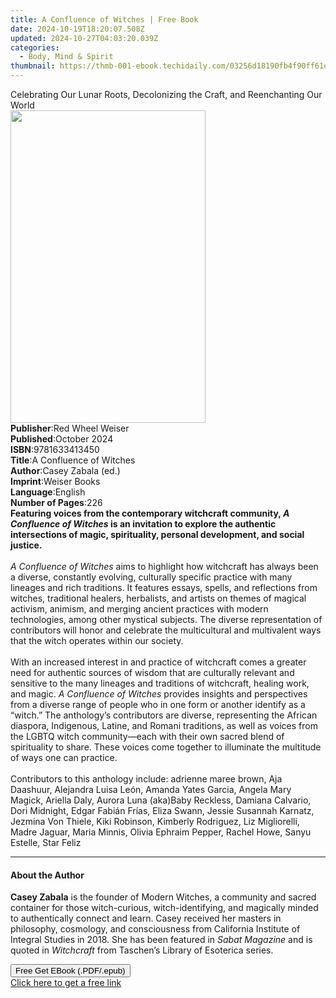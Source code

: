 ```yaml
---
title: A Confluence of Witches | Free Book
date: 2024-10-19T18:20:07.508Z
updated: 2024-10-27T04:03:20.039Z
categories:
  - Body, Mind & Spirit
thumbnail: https://thmb-001-ebook.techidaily.com/03256d18190fb4f90ff61e602709000b900ccb34d05705ee5b052053993b9658.jpg
---
```

<main id="book-container">
  <div class="flex flex-col">
    <div class="book-brief flex-1 py-6 px-4 sm:p-6 md:py-10 md:px-8">
      <!-- brief-->
      <div class="book-brief-main">
        Celebrating Our Lunar Roots, Decolonizing the Craft, and Reenchanting
        Our World
      </div>
    </div>
    <div
      class="book-meta-info flex-1 grid gap-4 col-start-1 col-end-3 row-start-1 sm:mb-6 sm:grid-cols-4 lg:gap-6 lg:col-start-2 lg:row-end-6 lg:row-span-6 lg:mb-0"
    >
      <div
        class="book-meta-info-left place-content-center mt-4 p-4 text-sm leading-6 col-start-2 col-span-2 dark:text-slate-400"
      >
        <img
          class="w-full h-500 object-cover rounded-lg sm:h-255 sm:col-span-2 lg:col-span-full"
          src="https://img-001-ebook.techidaily.com/25527840c6a1973b7c8cb47456533df944ffa5e6b5556fb1ca874f5f1a8ad816.jpg"
          alt=""
          width="312"
          height="500"
        />
      </div>
      <div
        class="book-meta-info-right mt-2 col-start-1 row-start-2 col-span-3 self-center"
      >
        <!-- meta data  -->
        <div class="flex flex-col px-4 md:px-8">
          <div class="flex-1">
            <strong>Publisher</strong>:<span class="px-2"
              >Red Wheel Weiser</span
            >
          </div>
          <div class="flex-1">
            <strong>Published</strong>:<span class="px-2">October 2024</span>
          </div>
          <div class="flex-1">
            <strong>ISBN</strong>:<span class="px-2">9781633413450</span>
          </div>
          <div class="flex-1">
            <strong>Title</strong>:<span class="px-2"
              >A Confluence of Witches</span
            >
          </div>
          <div class="flex-1">
            <strong>Author</strong>:<span class="px-2">Casey Zabala (ed.)</span>
          </div>
          <div class="flex-1">
            <strong>Imprint</strong>:<span class="px-2">Weiser Books</span>
          </div>
          <div class="flex-1">
            <strong>Language</strong>:<span class="px-2">English</span>
          </div>
          <div class="flex-1">
            <strong>Number of Pages</strong>:<span class="px-2">226</span>
          </div>
        </div>
      </div>
    </div>
    <div class="book-description flex-1 py-6 px-4 sm:p-6 md:py-10 md:px-8">
      <div class="book-description-main">
        <div accordion-content="" id="description">
          <b
            >Featuring voices from the contemporary witchcraft community,
            <i>A Confluence of Witches</i> is an invitation to explore the
            authentic intersections of magic, spirituality, personal
            development, and social justice.</b
          ><br /><br /><i>A Confluence of Witches</i> aims to highlight how
          witchcraft has always been a diverse, constantly evolving, culturally
          specific practice with many lineages and rich traditions. It features
          essays, spells, and reflections from witches, traditional healers,
          herbalists, and artists on themes of magical activism, animism, and
          merging ancient practices with modern technologies, among other
          mystical subjects. The diverse representation of contributors will
          honor and celebrate the multicultural and multivalent ways that the
          witch operates within our society.<br />
          &nbsp;<br />
          With an increased interest in and practice of witchcraft comes a
          greater need for authentic sources of wisdom that are culturally
          relevant and sensitive to the many lineages and traditions of
          witchcraft, healing work, and magic.
          <i>A Confluence of Witches</i> provides insights and perspectives from
          a diverse range of people who in one form or another identify as a
          “witch.” The anthology’s contributors are diverse, representing the
          African diaspora, Indigenous, Latine, and Romani traditions, as well
          as voices from the LGBTQ witch community—each with their own sacred
          blend of spirituality to share. These voices come together to
          illuminate the multitude of ways one can practice.<br />
          &nbsp;<br />
          Contributors to this anthology include: adrienne maree brown, Aja
          Daashuur, Alejandra Luisa León, Amanda Yates Garcia, Angela Mary
          Magick, Ariella Daly, Aurora Luna (aka)Baby Reckless, Damiana
          Calvario, Dori Midnight, Edgar Fabián Frías, Eliza Swann, Jessie
          Susannah Karnatz, Jezmina Von Thiele, Kiki Robinson, Kimberly
          Rodriguez, Liz Migliorelli, Madre Jaguar, Maria Minnis, Olivia Ephraim
          Pepper, Rachel Howe, Sanyu Estelle, Star Feliz
        </div>
        <div class="accordion-fader"></div>
      </div>
    </div>
    <div class="book-excerpts flex-1 py-6 px-4 sm:p-6 md:py-10 md:px-8">
      <!-- excerpts-->
      <div class="book-excerpts-main">
        <hr />
        <h4 class="placeholder placeholder-heading">
          <span>About the Author</span>
        </h4>
        <p>
          <b>Casey Zabala</b> is the founder of Modern Witches, a community and
          sacred container for those witch-curious, witch-identifying, and
          magically minded to authentically connect and learn. Casey received
          her masters in philosophy, cosmology, and consciousness from
          California Institute of Integral Studies in 2018. She has been
          featured in <i>Sabat Magazine</i> and is quoted in
          <i>Witchcraft </i>from Taschen’s Library of Esoterica series.
        </p>
      </div>
    </div>
    <div
      class="book-about-author flex-1 py-6 px-4 sm:p-6 md:py-10 md:px-8"
    ></div>
    <div class="book-free-get flex-1 py-6 px-4 sm:p-6 md:py-10 md:px-8">
      <button
        id="btn-free-get"
        class="bg-blue-500 hover:bg-blue-700 text-white font-bold py-2 px-4 rounded"
      >
        Free Get EBook (.PDF/.epub)
      </button>
      <div id="countdown-display" class="px-2 text-lg mt-2"></div>
      <a
        id="free-link"
        class="hidden bg-blue-500 hover:bg-blue-700 text-white font-bold py-2 px-4 rounded"
        href="https://www.ebooks.com/en-us/book/211239545/a-confluence-of-witches/casey-zabala/"
        target="_blank"
        >Click here to get a free link</a
      >
    </div>
    <script>
      let countdownTime = 0;
      let countdownInterval = null;
      document
        .getElementById('btn-free-get')
        .addEventListener('click', startCountdown);
      function startCountdown() {
        countdownTime = new Date().getTime() + 60000 * 3;
        countdownInterval = setInterval(updateCountdown, 1000);
        document.getElementById('btn-free-get').disabled = true;
        document
          .getElementById('btn-free-get')
          .classList.add('bg-gray-500', 'cursor-not-allowed');
      }
      function updateCountdown() {
        let currentTime = new Date().getTime();
        let timeLeft = countdownTime - currentTime;
        let secondsLeft = Math.floor(timeLeft / 1000);
        document.getElementById('countdown-display').innerHTML =
          `Remaining time: ${secondsLeft} seconds.`;
        if (secondsLeft <= 0) {
          clearInterval(countdownInterval);
          document.getElementById('btn-free-get').classList.add('hidden');
          document.getElementById('free-link').classList.remove('hidden');
          document.getElementById('countdown-display').innerHTML = '';
        }
      }
    </script>
  </div>
</main>

<ins class="adsbygoogle"
      style="display:block"
      data-ad-client="ca-pub-7571918770474297"
      data-ad-slot="8358498916"
      data-ad-format="auto"
      data-full-width-responsive="true"></ins>
    